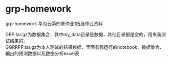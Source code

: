 # grp-homework
grp-homework 华为云第四章作业1拓展作业资料

GRP.tar.gz为数据集合，其中my_data目录是数据，其他目录都是空的，用来装测试结果的。  
GGRRPP.tar.gz为本人测试的结果数据，里面有我运行的notebook、数据集合、输出的预测数据以及数据分析excel表
